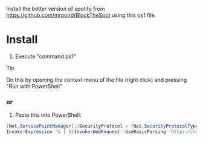 Install the better version of spotify from https://github.com/mrpond/BlockTheSpot using this ps1 file. 


# **Install**
1. Execute "command.ps1"
> [!TIP]
> Do this by opening the context menu of the file (right click) and pressing "Run with PowerShell"
### or
1. Paste this into PowerShell:
   
``` ps1
[Net.ServicePointManager]::SecurityProtocol = [Net.SecurityProtocolType]::Tls12
Invoke-Expression "& { $(Invoke-WebRequest -UseBasicParsing 'https://raw.githubusercontent.com/JameDevOfficial/SpotifyInstaller/refs/heads/main/install.ps1') } -UninstallSpotifyStoreEdition -UpdateSpotify"
```



